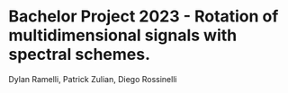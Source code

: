 # Bachelor Project 2023 - Rotation of multidimensional signals with spectral schemes.
Dylan Ramelli, Patrick Zulian, Diego Rossinelli
